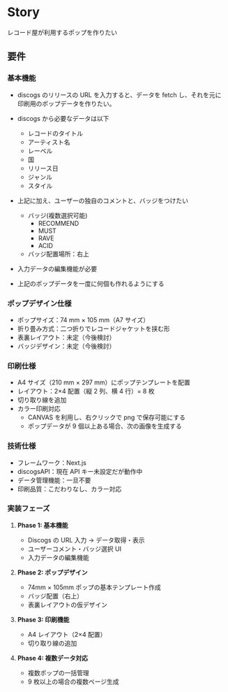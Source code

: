 # Story

レコード屋が利用するポップを作りたい

## 要件

### 基本機能

- discogs のリリースの URL を入力すると、データを fetch し、それを元に印刷用のポップデータを作りたい。
- discogs から必要なデータは以下

  - レコードのタイトル
  - アーティスト名
  - レーベル
  - 国
  - リリース日
  - ジャンル
  - スタイル

- 上記に加え、ユーザーの独自のコメントと、バッジをつけたい

  - バッジ(複数選択可能)
    - RECOMMEND
    - MUST
    - RAVE
    - ACID
  - バッジ配置場所：右上

- 入力データの編集機能が必要
- 上記のポップデータを一度に何個も作れるようにする

### ポップデザイン仕様

- ポップサイズ：74 mm × 105 mm（A7 サイズ）
- 折り畳み方式：二つ折りでレコードジャケットを挟む形
- 表裏レイアウト：未定（今後検討）
- バッジデザイン：未定（今後検討）

### 印刷仕様

- A4 サイズ（210 mm × 297 mm）にポップテンプレートを配置
- レイアウト：2×4 配置（縦 2 列、横 4 行）= 8 枚
- 切り取り線を追加
- カラー印刷対応
  - CANVAS を利用し、右クリックで png で保存可能にする
  - ポップデータが 9 個以上ある場合、次の画像を生成する

### 技術仕様

- フレームワーク：Next.js
- discogsAPI：現在 API キー未設定だが動作中
- データ管理機能：一旦不要
- 印刷品質：こだわりなし、カラー対応

### 実装フェーズ

1. **Phase 1: 基本機能**

   - Discogs の URL 入力 → データ取得・表示
   - ユーザーコメント・バッジ選択 UI
   - 入力データの編集機能

2. **Phase 2: ポップデザイン**

   - 74mm × 105mm ポップの基本テンプレート作成
   - バッジ配置（右上）
   - 表裏レイアウトの仮デザイン

3. **Phase 3: 印刷機能**

   - A4 レイアウト（2×4 配置）
   - 切り取り線の追加

4. **Phase 4: 複数データ対応**
   - 複数ポップの一括管理
   - 9 枚以上の場合の複数ページ生成
